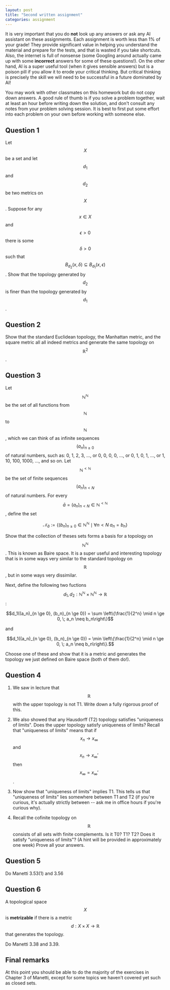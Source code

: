 ```yaml
---
layout: post
title: "Second written assignment"
categories: assignment
---
```


It is very important that you do **not** look up any answers or ask any AI assistant on these assignments. Each assignment is worth less than 1% of your grade! They provide significant value in helping you understand the material and prepare for the tests, and that is wasted if you take shortcuts. Also, the internet is full of nonsense (some Googling around actually came up with some **incorrect** answers for some of these questions!). On the other hand, AI is a super useful tool (when it gives sensible answers) but is a poison pill if you allow it to erode your critical thinking. But critical thinking is precisely the skill we will need to be successful in a future dominated by AI!

You may work with other classmates on this homework but do not copy down answers. A good rule of thumb is if you solve a problem together, wait at least an hour before writing down the solution, and don't consult any notes from your problem solving session. It is best to first put some effort into each problem on your own before working with someone else.

## Question 1

Let $$X$$ be a set and let $$d_1$$ and $$d_2$$ be two metrics on $$X$$. Suppose for any $$x \in X$$ and $$\epsilon > 0$$ there is some $$\delta > 0$$ such that $$B_{d_2}(x, \delta) \subseteq B_{d_1}(x, \epsilon)$$. Show that the topology generated by $$d_2$$ is finer than the topology generated by $$d_1$$.

## Question 2

Show that the standard Euclidean topology, the Manhattan metric, and the square metric all all indeed metrics and generate the same topology on $$\mathbb{R}^2$$.

## Question 3

Let $$\mathbb{N}^\mathbb{N}$$ be the set of all functions from $$\mathbb{N}$$ to $$\mathbb{N}$$, which we can think of as infinite sequences $$(a_n)_{n \ge 0}$$ of natural numbers, such as: 0, 1, 2, 3, ..., or 0, 0, 0, 0, ..., or 0, 1, 0, 1, ..., or 1, 10, 100, 1000, ..., and so on. Let $$\mathbb{N}^{<\mathbb{N}}$$ be the set of finite sequences $$(a_n)_{n < N}$$ of natural numbers. For every $$\bar{a} = (a_n)_{n < N} \in \mathbb{N}^{<\mathbb{N}}$$, define the set

$$ \mathcal{N}_{\bar{a}} := \left\{(b_n)_{n \ge 0} \in \mathbb{N}^\mathbb{N} \mid \forall n < N \; a_n = b_n\right\}$$

Show that the collection of theses sets forms a basis for a topology on $$\mathbb{N}^\mathbb{N}$$. This is known as Baire space. It is a super useful and interesting topology that is in some ways very similar to the standard topology on $$\mathbb{R}$$, but in some ways very dissimilar.

Next, define the following two fuctions $$d_1, d_2 : \mathbb{N}^\mathbb{N} \times \mathbb{N}^\mathbb{N} \rightarrow \mathbb{R}$$:

$$d_1((a_n)_{n \ge 0}, (b_n)_{n \ge 0}) = \sum \left\{\frac{1}{2^n} \mid n \ge 0, \; a_n \neq b_n\right\}$$

and

$$d_1((a_n)_{n \ge 0}, (b_n)_{n \ge 0}) = \min \left\{\frac{1}{2^n} \mid n \ge 0, \; a_n \neq b_n\right\}.$$

Choose one of these and show that it is a metric and generates the topology we just defined on Baire space (both of them do!).

## Question 4

1. We saw in lecture that $$\mathbb{R}$$ with the upper topology is not T1. Write down a fully rigorous proof of this.

2. We also showed that any Hausdorff (T2) topology satisfies "uniqueness of limits". Does the upper topology satisfy uniqueness of limits? Recall that "uniqueness of limits" means that if $$x_n \rightarrow x_\infty$$ and $$x_n \rightarrow x_\infty'$$ then $$x_\infty = x_\infty'$$.

3. Now show that "uniqueness of limits" implies T1. This tells us that "uniqueness of limits" lies somewhere between T1 and T2 (if you're curious, it's actually strictly between -- ask me in office hours if you're curious why).

4. Recall the cofinite topology on $$\mathbb{R}$$ consists of all sets with finite complements. Is it T0? T1? T2? Does it satisfy "uniqueness of limits"? (A hint will be provided in approximately one week) Prove all your answers.

## Question 5

Do Manetti 3.53(1) and 3.56

## Question 6

A topological space $$X$$ is **metrizable** if there is a metric $$d : X \times X \rightarrow \mathbb{R}$$ that generates the topology.

Do Manetti 3.38 and 3.39. 

## Final remarks

At this point you should be able to do the majority of the exercises in Chapter 3 of Manetti, except for some topics we haven't covered yet such as closed sets.
